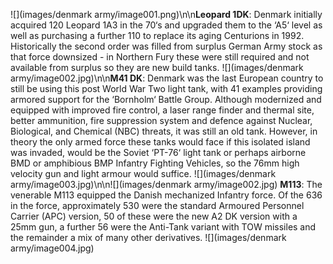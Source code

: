![](images/denmark army/image001.png)\n\n**Leopard 1DK**: Denmark initially acquired 120 Leopard 1A3 in the 70‘s and upgraded them to the ‘A5‘ level as well as purchasing a further 110 to replace its aging Centurions in 1992. Historically the second order was filled from surplus German Army stock as that force downsized - in Northern Fury these were still required and not available from surplus so they are new build tanks. ![](images/denmark army/image002.jpg)\n\n**M41 DK**: Denmark was the last European country to still be using this post World War Two light tank, with 41 examples providing armored support for the ‘Bornholm‘ Battle Group. Although modernized and equipped with improved fire control, a laser range finder and thermal site, better ammunition, fire suppression system and defence against Nuclear, Biological, and Chemical (NBC) threats, it was still an old tank. However, in theory the only armed force these tanks would face if this isolated island was invaded, would be the Soviet ‘PT-76‘ light tank or perhaps airborne BMD or amphibious BMP Infantry Fighting Vehicles, so the 76mm high velocity gun and light armour would suffice. ![](images/denmark army/image003.jpg)\n\n![](images/denmark army/image002.jpg) **M113**: The venerable M113 equipped the Danish mechanized Infantry force. Of the 636 in the force, approximately 530 were the standard Armoured Personnel Carrier (APC) version, 50 of these were the new A2 DK version with a 25mm gun, a further 56 were the Anti-Tank variant with TOW missiles and the remainder a mix of many other derivatives. ![](images/denmark army/image004.jpg)
